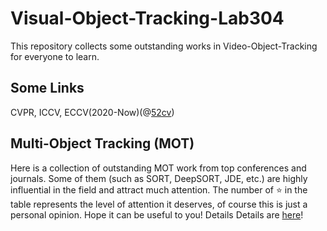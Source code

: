 # Visual-Object-Tracking-Lab304
This repository collects some outstanding works in Video-Object-Tracking for everyone to learn.
## Some Links 
  CVPR, ICCV, ECCV(2020-Now)(@[52cv](https://github.com/52CV))
    
## Multi-Object Tracking (MOT)
Here is a collection of outstanding MOT work from top conferences and journals. Some of them (such as SORT, DeepSORT, JDE, etc.) are highly influential in the field and attract much attention. The number of ⭐ in the table represents the level of attention it deserves, of course this is just a personal opinion. Hope it can be useful to you! Details Details are [here](https://github.com/Rongmiq/Visual-Object-Tracking-Lab304-/blob/main/MOT/MOT.md)!
